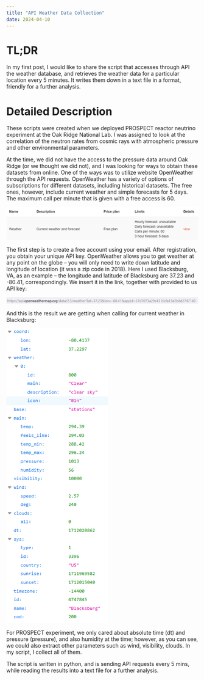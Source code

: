 ```yaml
---
title: "API Weather Data Collection"
date: 2024-04-10
---
```


# TL;DR

In my first post, I would like to share the script that accesses through API the weather database, and retrieves the weather data for a particular location every 5 minutes. It writes them down in a text file in a format, friendly for a further analysis.

# Detailed Description

These scripts were created when we deployed PROSPECT reactor neutrino experiment at the Oak Ridge National Lab. I was assigned to look at the correlation of the neutron rates from cosmic rays with atmospheric pressure and other environmental parameters.


At the time, we did not have the access to the pressure data around Oak Ridge (or we thought we did not), and I was looking for ways to obtain these datasets from online. One of the ways was to utilize website OpenWeather through the API requests. OpenWeather has a variety of options of subscriptions for different datasets, including historical datasets. The free ones, however, include current weather and simple forecasts for 5 days. The maximum call per minute that is given with a free access is 60.


![alt text](https://github.com/olgakyzylova/blog/blob/main/_posts/2024-04-10-imgs/Picture1.png "Screenshot of Free Plan on OpenWeather Website")


The first step is to create a free account using your email. After registration, you obtain your unique API key. OpenWeather allows you to get weather at any point on the globe – you will only need to write down latitude and longitude of location (it was a zip code in 2018). Here I used Blacksburg, VA, as an example – the longitude and latitude of Blacksburg are 37.23 and -80.41, correspondingly. We insert it in the link, together with provided to us API key:


![alt text](https://github.com/olgakyzylova/blog/blob/main/_posts/2024-04-10-imgs/Picture2.png "Html link of API request")


And this is the result we are getting when calling for current weather in Blacksburg:


![alt text](https://github.com/olgakyzylova/blog/blob/main/_posts/2024-04-10-imgs/Picture3.png "Result of API Request from OpenWeather")


For PROSPECT experiment, we only cared about absolute time (dt) and pressure (pressure), and also humidity at the time; however, as you can see, we could also extract other parameters such as wind, visibility, clouds. In my script, I collect all of them.



The script is written in python, and is sending API requests every 5 mins, while reading the results into a text file for a further analysis.
